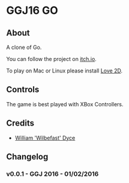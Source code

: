 ﻿# GGJ16 GO

## About

A clone of Go.

You can follow the project on [itch.io](http://wilbefast.itch.io).

To play on Mac or Linux please install [Love 2D](http://love2d.org/).

## Controls

The game is best played with XBox Controllers.

## Credits

* [William 'Wilbefast' Dyce](https://twitter.com/wilbefast)

## Changelog

### v0.0.1 - GGJ 2016 - 01/02/2016
